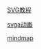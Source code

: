 [SVG教程](https://developer.mozilla.org/zh-CN/docs/Web/SVG/Tutorial)

[svga动画](https://svga.io/svga-preview.html)

[mindmap](https://github.com/hellowuxin/mindmap)